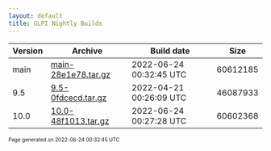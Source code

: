 ```yaml
---
layout: default
title: GLPI Nightly Builds
---
```


Version|Archive|Build date|Size
---|---|---|---
main|[main-28e1e78.tar.gz](main-28e1e78.tar.gz)|2022-06-24 00:32:45 UTC|60612185
9.5|[9.5-0fdcecd.tar.gz](9.5-0fdcecd.tar.gz)|2022-04-21 00:26:09 UTC|46087933
10.0|[10.0-48f1013.tar.gz](10.0-48f1013.tar.gz)|2022-06-24 00:27:28 UTC|60602368

<font size="1">Page generated on 2022-06-24 00:32:45 UTC</font>
